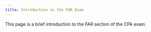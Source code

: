 ```yaml
---
title: Introduction to the FAR Exam
---
```


This page is a brief introduction to the FAR section of the CPA exam.

<!-- Skeleton content: expand with roadmap, prerequisites, and how to use this guide -->
